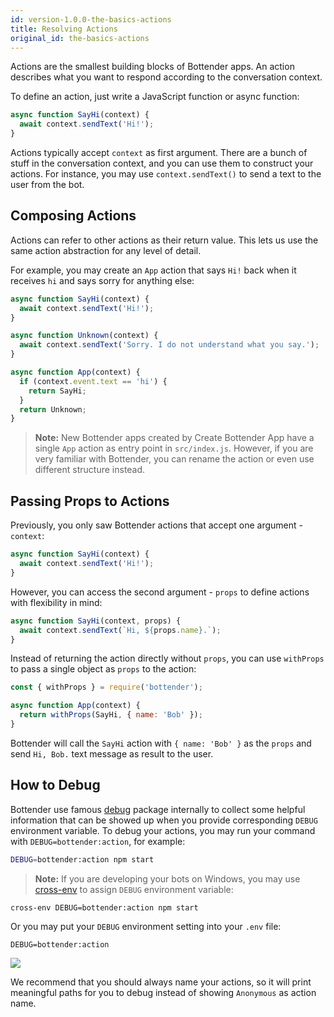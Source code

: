 ```yaml
---
id: version-1.0.0-the-basics-actions
title: Resolving Actions
original_id: the-basics-actions
---
```


Actions are the smallest building blocks of Bottender apps. An action describes what you want to respond according to the conversation context.

To define an action, just write a JavaScript function or async function:

```js
async function SayHi(context) {
  await context.sendText('Hi!');
}
```

Actions typically accept `context` as first argument. There are a bunch of stuff in the conversation context, and you can use them to construct your actions. For instance, you may use `context.sendText()` to send a text to the user from the bot.

## Composing Actions

Actions can refer to other actions as their return value. This lets us use the same action abstraction for any level of detail.

For example, you may create an `App` action that says `Hi!` back when it receives `hi` and says sorry for anything else:

```js
async function SayHi(context) {
  await context.sendText('Hi!');
}

async function Unknown(context) {
  await context.sendText('Sorry. I do not understand what you say.');
}

async function App(context) {
  if (context.event.text == 'hi') {
    return SayHi;
  }
  return Unknown;
}
```

> **Note:** New Bottender apps created by Create Bottender App have a single `App` action as entry point in `src/index.js`. However, if you are very familiar with Bottender, you can rename the action or even use different structure instead.

## Passing Props to Actions

Previously, you only saw Bottender actions that accept one argument - `context`:

```js
async function SayHi(context) {
  await context.sendText('Hi!');
}
```

However, you can access the second argument - `props` to define actions with flexibility in mind:

```js
async function SayHi(context, props) {
  await context.sendText(`Hi, ${props.name}.`);
}
```

Instead of returning the action directly without `props`, you can use `withProps` to pass a single object as `props` to the action:

```js
const { withProps } = require('bottender');

async function App(context) {
  return withProps(SayHi, { name: 'Bob' });
}
```

Bottender will call the `SayHi` action with `{ name: 'Bob' }` as the `props` and send `Hi, Bob.` text message as result to the user.

## How to Debug

Bottender use famous [debug](https://www.npmjs.com/package/debug) package internally to collect some helpful information that can be showed up when you provide corresponding `DEBUG` environment variable. To debug your actions, you may run your command with `DEBUG=bottender:action`, for example:

```sh
DEBUG=bottender:action npm start
```

> **Note:** If you are developing your bots on Windows, you may use [cross-env](https://www.npmjs.com/package/cross-env) to assign `DEBUG` environment variable:

```sh
cross-env DEBUG=bottender:action npm start
```

Or you may put your `DEBUG` environment setting into your `.env` file:

```
DEBUG=bottender:action
```

![](https://user-images.githubusercontent.com/3382565/67746734-0cccd400-fa62-11e9-9318-3517a983eb64.png)

We recommend that you should always name your actions, so it will print meaningful paths for you to debug instead of showing `Anonymous` as action name.
